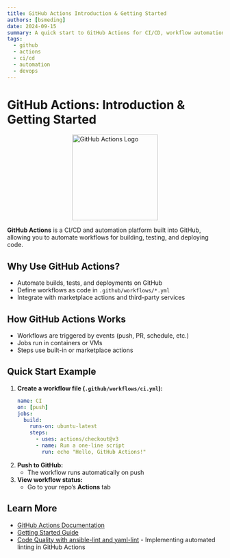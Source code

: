 ```yaml
---
title: GitHub Actions Introduction & Getting Started
authors: [bsmeding]
date: 2024-09-15
summary: A quick start to GitHub Actions for CI/CD, workflow automation, and integrating with the GitHub ecosystem.
tags:
  - github
  - actions
  - ci/cd
  - automation
  - devops
---
```


# GitHub Actions: Introduction & Getting Started

<img src="https://docs.github.com/assets/cb-345/images/social-cards/actions.png" alt="GitHub Actions Logo" width="200" style="display: block; margin: 0 auto;">

**GitHub Actions** is a CI/CD and automation platform built into GitHub, allowing you to automate workflows for building, testing, and deploying code.
<!-- more -->

## Why Use GitHub Actions?
- Automate builds, tests, and deployments on GitHub
- Define workflows as code in `.github/workflows/*.yml`
- Integrate with marketplace actions and third-party services

## How GitHub Actions Works
- Workflows are triggered by events (push, PR, schedule, etc.)
- Jobs run in containers or VMs
- Steps use built-in or marketplace actions

## Quick Start Example
1. **Create a workflow file (`.github/workflows/ci.yml`):**
   ```yaml
   name: CI
   on: [push]
   jobs:
     build:
       runs-on: ubuntu-latest
       steps:
         - uses: actions/checkout@v3
         - name: Run a one-line script
           run: echo "Hello, GitHub Actions!"
   ```
2. **Push to GitHub:**
   - The workflow runs automatically on push
3. **View workflow status:**
   - Go to your repo’s **Actions** tab

## Learn More
- [GitHub Actions Documentation](https://docs.github.com/en/actions)
- [Getting Started Guide](https://docs.github.com/en/actions/quickstart)
- [Code Quality with ansible-lint and yaml-lint](/blog/posts/2024/2024-09-12-ansible-lint-yaml-lint-ci-cd.md) - Implementing automated linting in GitHub Actions 